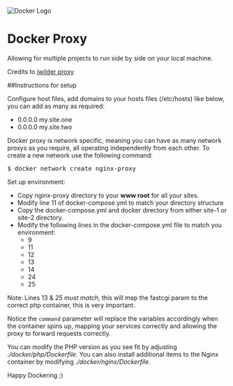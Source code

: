 ![Docker Logo](https://msdnshared.blob.core.windows.net/media/2017/10/docker.png "Docker Logo")


Docker Proxy
============

Allowing for multiple projects to run side by side on your local machine.  

Credits to [jwilder proxy](https://github.com/jwilder/nginx-proxy)

##Instructions for setup

Configure host files, add domains to your hosts files (/etc/hosts) like below, you can add as many as required:

- 0.0.0.0 my.site.one
- 0.0.0.0 my.site.two

Docker proxy is network specific, meaning you can have as many network proxys as you require, all operating independently from each other. To create a new network use the following command:

<pre>
$ docker network create nginx-proxy
</pre>

Set up environment:

- Copy nginx-proxy directory to your **www root** for all your sites.
- Modify line 11 of docker-compose.yml to match your directory structure 
- Copy the docker-compose.yml and docker directory from either site-1 or site-2 directory.
- Modify the following lines in the docker-compose.yml file to match you environment:
	- 9
	- 11 
	- 12 
	- 13 
	- 14
	- 24 
	- 25 

Note: Lines 13 & 25 _must match_, this will map the fastcgi param to the correct php container, this is very important.

Notice the <code>command</code> parameter will replace the variables accordingly when the container spins up, mapping your services correctly and allowing the proxy to forward requests correctly.

You can modify the PHP version as you see fit by adjusting _./docker/php/Dockerfile_.  You can also install additional items to the Nginx container by modifying _./docker/nginx/Dockerfile_.

Happy Dockering ;)
